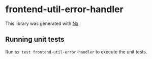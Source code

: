 # frontend-util-error-handler

This library was generated with [Nx](https://nx.dev).

## Running unit tests

Run `nx test frontend-util-error-handler` to execute the unit tests.
